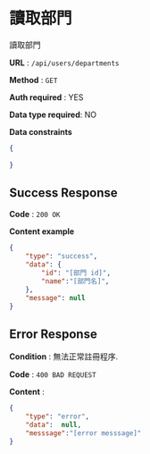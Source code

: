 # 讀取部門

讀取部門

**URL** : `/api/users/departments`

**Method** : `GET`

**Auth required** : YES

**Data type required**: NO

**Data constraints**

```json
{
    
}

```

## Success Response

**Code** : `200 OK`

**Content example**

```json
{
    "type": "success",
    "data": {
        "id": "[部門 id]",
        "name":"[部門名]",
    },
    "message": null
}
```

## Error Response

**Condition** : 無法正常註冊程序.

**Code** : `400 BAD REQUEST`

**Content** :

```json
{
    "type": "error",
    "data":  null,
    "messsage":"[error messsage]"
}
```